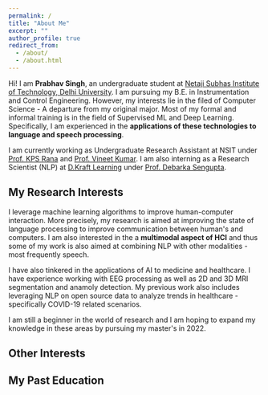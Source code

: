 ```yaml
---
permalink: /
title: "About Me"
excerpt: ""
author_profile: true
redirect_from: 
  - /about/
  - /about.html
---
```


Hi! I am **Prabhav Singh**, an undergraduate student at [Netaji Subhas Institute of Technology, Delhi University](http://www.nsut.ac.in/). I am pursuing my B.E. in Instrumentation and Control Engineering. However, my interests lie in the filed of Computer Science - A departure from my original major. Most of my formal and informal training is in the field of Supervised ML and Deep Learning. Specifically, I am experienced in the **applications of these technologies to language and speech processing**.

I am currently working as Undergraduate Research Assistant at NSIT under [Prof. KPS Rana](https://sites.google.com/site/kpsrana1/home) and [Prof. Vineet Kumar](https://sites.google.com/site/drvineetkumar27/). I am also interning as a Research Scientist (NLP) at [D.Kraft Learning](https://dkraftlearning.com/) under [Prof. Debarka Sengupta](https://www.debarka.com/team/debarka).



My Research Interests
------
I leverage machine learning algorithms to improve human-computer interaction. More precisely, my research is aimed at improving the state of language processing to improve communication between human's and computers. I am also interested in the a **multimodal aspect of HCI** and thus some of my work is also aimed at combining NLP with other modalities - most frequently speech.

I have also tinkered in the applications of AI to medicine and healthcare. I have experience working with EEG processing as well as 2D and 3D MRI segmentation and anamoly detection. My previous work also includes leveraging NLP on open source data to analyze trends in healthcare - specifically COVID-19 related scenarios.

I am still a beginner in the world of research and I am hoping to expand my knowledge in these areas by pursuing my master's in 2022.


Other Interests
------



My Past Education
------

